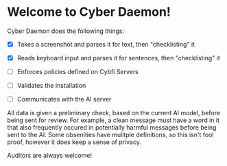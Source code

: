 # Welcome to Cyber Daemon!

Cyber Daemon does the following things:

- [x] Takes a screenshot and parses it for text, then "checklisting" it

- [x] Reads keyboard input and parses it for sentences, then "checklisting" it

- [ ] Enforces policies defined on Cybfi Servers

- [ ] Validates the installation

- [ ] Communicates with the AI server

All data is given a preliminary check, based on the current AI model, before being sent for review. For example, a clean message must have a word in it that also frequently occured in potentially harmful messages before being sent to the AI. Some obsenities have mulitple definitions, so this isn't fool proof, however it does keep a sense of privacy.

Auditors are always welcome!
